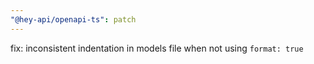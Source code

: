 ```yaml
---
"@hey-api/openapi-ts": patch
---
```


fix: inconsistent indentation in models file when not using `format: true`
